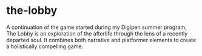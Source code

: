 # the-lobby
A continuation of the game started during my Digipen summer program, The Lobby is an exploration of the afterlife through the lens of a recently departed soul. It combines both narrative and platformer elements to create a holistically compelling game.
